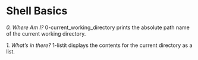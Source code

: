 # Shell Basics

*0. Where Am I?*
0-current_working_directory prints the absolute path name of the current working directory.

*1. What’s in there?*
1-listit displays the contents for the current directory as a list.
